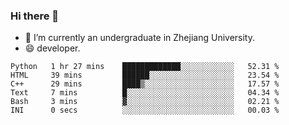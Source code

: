 ### Hi there 👋

- 🔭 I’m currently an undergraduate in Zhejiang University.
- 😄 developer.

<!--START_SECTION:waka-->

```text
Python   1 hr 27 mins    █████████████░░░░░░░░░░░░   52.31 %
HTML     39 mins         ██████░░░░░░░░░░░░░░░░░░░   23.54 %
C++      29 mins         ████▒░░░░░░░░░░░░░░░░░░░░   17.57 %
Text     7 mins          █░░░░░░░░░░░░░░░░░░░░░░░░   04.34 %
Bash     3 mins          ▓░░░░░░░░░░░░░░░░░░░░░░░░   02.21 %
INI      0 secs          ░░░░░░░░░░░░░░░░░░░░░░░░░   00.03 %
```

<!--END_SECTION:waka-->
